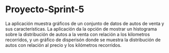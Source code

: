 # Proyecto-Sprint-5
La aplicación muestra gráficos de un conjunto de datos de autos de venta y sus características. 
La aplicación da la opción de mostrar un histograma sobre la distribución de autos a la venta con relación a los kilometros recorridos, y un gráfico de disperisón donde se muestra la distribución de autos con relación al precio y los kilómetros recorridos.